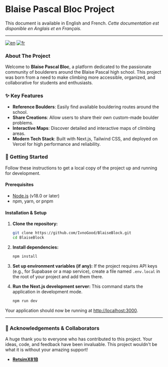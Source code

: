 # Blaise Pascal Bloc Project

This document is available in English and French.
_Cette documentation est disponible en Anglais et en Français._

---

[![en](https://img.shields.io/badge/lang-en-red.svg)](https://github.com/IvnoGood/BlaiseBlock/blob/master/README.md)
[![fr](https://img.shields.io/badge/lang-fr-blue.svg)](https://github.com/IvnoGood/BlaiseBlock/blob/master/README.fr.md)

### About The Project

Welcome to **Blaise Pascal Bloc**, a platform dedicated to the passionate community of boulderers around the Blaise Pascal high school. This project was born from a need to make climbing more accessible, organized, and collaborative for students and enthusiasts.

### ✨ Key Features

- **Reference Boulders**: Easily find available bouldering routes around the school.
- **Share Creations**: Allow users to share their own custom-made boulder problems.
- **Interactive Maps**: Discover detailed and interactive maps of climbing areas.
- **Modern Tech Stack**: Built with Next.js, Tailwind CSS, and deployed on Vercel for high performance and reliability.

### 🚀 Getting Started

Follow these instructions to get a local copy of the project up and running for development.

#### Prerequisites

- [Node.js](https://nodejs.org/en/) (v18.0 or later)
- npm, yarn, or pnpm

#### Installation & Setup

1.  **Clone the repository:**

    ```sh
    git clone https://github.com/IvnoGood/BlaiseBlock.git
    cd BlaiseBlock
    ```

2.  **Install dependencies:**

    ```sh
    npm install
    ```

3.  **Set up environment variables (if any):**
    If the project requires API keys (e.g., for Supabase or a map service), create a file named `.env.local` in the root of your project and add them there.

4.  **Run the Next.js development server:**
    This command starts the application in development mode.
    ```sh
    npm run dev
    ```

Your application should now be running at [http://localhost:3000](http://localhost:3000).

---

### 🙏 Acknowledgements & Collaborators

A huge thank you to everyone who has contributed to this project. Your ideas, code, and feedback have been invaluable. This project wouldn't be what it is without your amazing support!

- **[RetsimX81B](https://github.com/RetsimX81B)**
